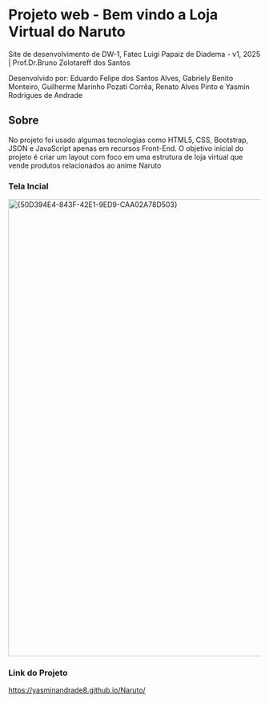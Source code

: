 # Projeto web -  Bem vindo a Loja Virtual do Naruto
Site de desenvolvimento de DW-1, Fatec Luigi Papaiz de Diadema - v1, 2025 | Prof.Dr.Bruno Zolotareff dos Santos 

Desenvolvido por: 
Eduardo Felipe dos Santos Alves, Gabriely Benito Monteiro, Guilherme Marinho Pozati Corrêa, Renato Alves Pinto e Yasmin Rodrigues de Andrade

## Sobre
No projeto foi usado algumas tecnologias como HTML5, CSS, Bootstrap, JSON e JavaScript apenas em recursos Front-End. O objetivo inicial do projeto é criar um layout com foco em uma estrutura de loja virtual que vende produtos relacionados ao anime Naruto

### Tela Incial
<img width="1920" height="911" alt="{50D394E4-843F-42E1-9ED9-CAA02A78D503}" src="https://github.com/user-attachments/assets/bfd00175-4d94-4c35-8c02-dff940f0aa97" />



### Link do Projeto
https://yasminandrade8.github.io/Naruto/
